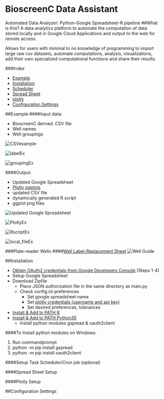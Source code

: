 # BioscreenC Data Assistant
Automated Data Analyzer: Python-Google Spreadsheet-R pipeline
##What is this?
A data analytics platform to automate the computation of data stored locally and in Google Cloud Applications and output to the web for remote access.  

Allows for users with minimal to no knowledge of programming to import large raw csv datasets, automate computations, analysis, visualizations, add their own specialized computational functions and share their results.

###Index
* [Example](https://github.com/SpaceTuna8/data-alpha-Guilf/blob/master/README.md#example)
* [Installation](https://github.com/SpaceTuna8/data-alpha-Guilf/blob/master/README.md#installation)
 * [Scheduler](https://github.com/SpaceTuna8/data-alpha-Guilf/blob/master/README.md#setup-task-schedulercron-job-optional)
 * [Spread Sheet](https://github.com/SpaceTuna8/data-alpha-Guilf/blob/master/README.md#spread-sheet-setup)
 * [plotly](https://github.com/SpaceTuna8/data-alpha-Guilf/blob/master/README.md#plotly-setup)
* [Configuration Settings](https://github.com/SpaceTuna8/data-alpha-Guilf/blob/master/README.md#configuration-settings)

##Example
####Input data:
* BioscreenC derived .CSV file
* Well names
* Well groupings

![CSVexample](https://github.com/SpaceTuna8/data-alpha-Guilf/blob/master/readme_images/csv.png)

![labelEx](https://github.com/SpaceTuna8/data-alpha-Guilf/blob/master/readme_images/labelEx1.PNG?raw=true)

![groupingEx](https://github.com/SpaceTuna8/data-alpha-Guilf/blob/master/readme_images/groupingEx1_sm.png?raw=true)

####Output:
 * Updated Google Spreadsheet
 * [Plotly ggplots](https://dashboards.ly/ua-3iqBAQDFa93xVVHraRB3Tm "Plotly Dashboard")
 * updated CSV file
 * dynamically generated R script
 * ggplot png files

![Updated Google Spreadsheet](https://github.com/SpaceTuna8/data-alpha-Guilf/blob/master/readme_images/well_dataEx1.PNG?raw=true)

![PlotlyEx](https://github.com/SpaceTuna8/data-alpha-Guilf/blob/master/readme_images/plotlyEx1.PNG?raw=true)

![RscriptEx](https://github.com/SpaceTuna8/data-alpha-Guilf/blob/master/readme_images/groupingRex1.PNG?raw=true)

![local_fileEx](https://github.com/SpaceTuna8/data-alpha-Guilf/blob/master/readme_images/local_filesEx1.PNG?raw=true)

###Plate-reader Wells
####[Well Label-Replacement Sheet](https://docs.google.com/spreadsheets/d/1fJhE1hOMqVvf5T8YHxRATOQ8QHKfujZRym2wk-tYq4I/pubhtml)
![Well Guide](https://github.com/SpaceTuna8/data-alpha-Guilf/blob/master/readme_images/Microplate_simple.PNG?raw=true)

##Installation
* [Obtain OAuth2 credentials from Google Developers Console](http://gspread.readthedocs.io/en/latest/oauth2.html) (Steps 1-4)
* Setup Google Spreadsheet
* Download Zipfile
  * Place JSON authorization file in the same directory as main.py
  * Check config.ini preferences
    * Set google spreadsheet name
    * Set [plotly credentials (username and api key)](https://plot.ly/)
    * Set desired preferences, tolerances
* [Install & Add to PATH R](https://cran.r-project.org/mirrors.html)
* [Install & Add to PATH Python35](https://www.python.org/ftp/python/3.5.2/python-3.5.2.exe)
  * Install python modules gspread & oauth2client

####To Install python modules on Windows:
1. Run commandprompt
2. python -m pip install gspread
3. python -m pip install oauth2client

####Setup Task Scheduler/Cron job (optional)

####Spread Sheet Setup

####Plotly Setup

##Configuration Settings
